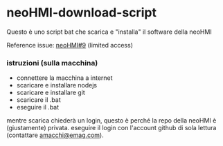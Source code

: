 # neoHMI-download-script

Questo è uno script bat che scarica e "installa" il software della neoHMI

Reference issue: [neoHMI#9](https://github.com/Emag-SU/neoHMI/issues/9)   (limited access)

### istruzioni (sulla macchina)
- connettere la macchina a internet
- scaricare e installare nodejs
- scaricare e installare git
- scaricare il .bat
- eseguire il .bat

mentre scarica chiederà un login, questo è perché la repo della neoHMI è (giustamente) privata. eseguire il login con l'account github di sola lettura (contattare amacchi@emag.com).
